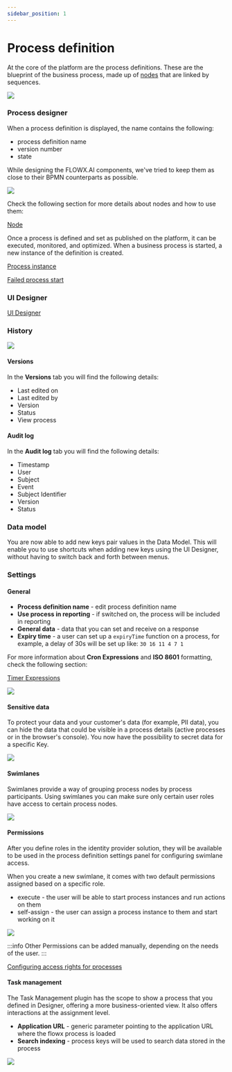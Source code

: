 ```yaml
---
sidebar_position: 1
--- 
```


# Process definition

At the core of the platform are the process definitions. These are the blueprint of the business process, made up of [nodes](../../node) that are linked by sequences.

![](../../../platform-deep-dive/img/process_definitions_new.png)

### Process designer

When a process definition is displayed, the name contains the following:

* process definition name 
* version number
* state

While designing the FLOWX.AI components, we've tried to keep them as close to their BPMN counterparts as possible.

![](../img/process_def.png)

Check the following section for more details about nodes and how to use them:

[Node](../../node/node.md)

Once a process is defined and set as published on the platform, it can be executed, monitored, and optimized. When a business process is started, a new instance of the definition is created.

[Process instance](../active-process/process-instance/process-instance.md)

[Failed process start](../active-process/failed-process-start.md)

### UI Designer

[UI Designer](../../../building-blocks/ui-designer/ui-designer.md)

### History

![](../img/process_audit.gif)

#### Versions

In the **Versions** tab you will find the following details:

* Last edited on
* Last edited by
* Version
* Status
* View process 

#### Audit log

In the **Audit log** tab you will find the following details:

* Timestamp 
* User 
* Subject 
* Event 
* Subject Identifier 
* Version
* Status 

### Data model

You are now able to add new keys pair values in the Data Model. This will enable you to use shortcuts when adding new keys using the UI Designer, without having to switch back and forth between menus.


### Settings

#### General
* **Process definition name** - edit process definition name
* **Use process in reporting** - if switched on, the process will be included in reporting
* **General data** - data that you can set and receive on a response
* **Expiry time** - a user can set up a `expiryTime` function on a process, for example, a delay of 30s will be set up like: `30 16 11 4 7 1`

For more information about **Cron Expressions** and **ISO 8601** formatting, check the following section:

[Timer Expressions](../../../platform-overview/frameworks-and-standards/timer-expressions.md)

![](../../img/process_settings.png)

#### Sensitive data

To protect your data and your customer's data (for example, PII data), you can hide the data that could be visible in a process details (active processes or in the browser's console). You now have the possibility to secret data for a specific Key. 

![](../img/process_sensitive_data.png)

#### Swimlanes

Swimlanes provide a way of grouping process nodes by process participants. Using swimlanes you can make sure only certain user roles have access to certain process nodes.

![](../img/process_swimlanes.png)

#### Permissions

After you define roles in the identity provider solution, they will be available to be used in the process definition settings panel for configuring swimlane access.

When you create a new swimlane, it comes with two default permissions assigned based on a specific role.

* execute - the user will be able to start process instances and run actions on them
* self-assign - the user can assign a process instance to them and start working on it

![](../img/process_permissions.png)

:::info
Other Permissions can be added manually, depending on the needs of the user.
:::

[Configuring access rights for processes](../../../platform-deep-dive/platform-setup-guide/flowx-engine-setup-guide/configuring-access-roles-for-processes.md)

#### Task management

The Task Management plugin has the scope to show a process that you defined in Designer, offering a more business-oriented view. It also offers interactions at the assignment level.

* **Application URL** - generic parameter pointing to the application URL where the flowx process is loaded 
* **Search indexing** - process keys will be used to search data stored in the process

![](../img/process_task_mngmnt.png)
